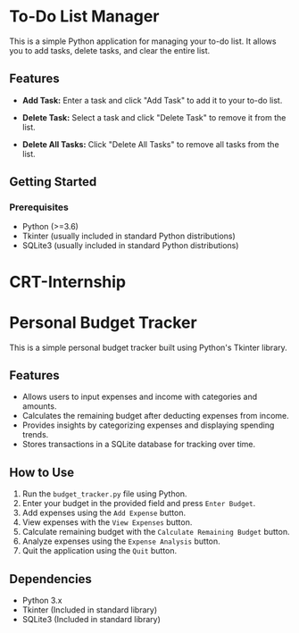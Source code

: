 # To-Do List Manager

This is a simple Python application for managing your to-do list. It allows you to add tasks, delete tasks, and clear the entire list.

## Features

- **Add Task:** Enter a task and click "Add Task" to add it to your to-do list.

- **Delete Task:** Select a task and click "Delete Task" to remove it from the list.

- **Delete All Tasks:** Click "Delete All Tasks" to remove all tasks from the list.

## Getting Started

### Prerequisites

- Python (>=3.6)
- Tkinter (usually included in standard Python distributions)
- SQLite3 (usually included in standard Python distributions)


# CRT-Internship
# Personal Budget Tracker

This is a simple personal budget tracker built using Python's Tkinter library.

## Features

- Allows users to input expenses and income with categories and amounts.
- Calculates the remaining budget after deducting expenses from income.
- Provides insights by categorizing expenses and displaying spending trends.
- Stores transactions in a SQLite database for tracking over time.

## How to Use

1. Run the `budget_tracker.py` file using Python.
2. Enter your budget in the provided field and press `Enter Budget`.
3. Add expenses using the `Add Expense` button.
4. View expenses with the `View Expenses` button.
5. Calculate remaining budget with the `Calculate Remaining Budget` button.
6. Analyze expenses using the `Expense Analysis` button.
7. Quit the application using the `Quit` button.


## Dependencies

- Python 3.x
- Tkinter (Included in standard library)
- SQLite3 (Included in standard library)

